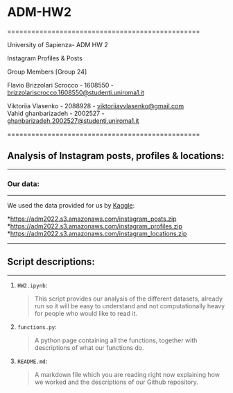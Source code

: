 # ADM-HW2

================================================

University of Sapienza- ADM HW 2 

Instagram Profiles & Posts 

Group Members [Group 24]

Flavio Brizzolari Scrocco - 1608550 - brizzolariscrocco.1608550@studenti.uniroma1.it

Viktoriia Vlasenko - 2088928 - viktoriiavvlasenko@gmail.com  
Vahid ghanbarizadeh - 2002527 - ghanbarizadeh.2002527@studenti.uniroma1.it 

================================================

## Analysis of Instagram posts, profiles & locations:

------------------------------------------------

### Our data:

--------------------------------------------------

We used the data provided for us by [Kaggle](https://www.kaggle.com/datasets/shmalex/instagram-dataset?select=instagram_profiles.csv):

*<https://adm2022.s3.amazonaws.com/instagram_posts.zip>
*<https://adm2022.s3.amazonaws.com/instagram_profiles.zip>
*<https://adm2022.s3.amazonaws.com/instagram_locations.zip>

-----------------------------------------------------

## Script descriptions:

---------------------------------------------------

1. `HW2.ipynb`:
    >This script provides our analysis of the different datasets, already run so it will be easy to understand and not computationally heavy for people who would like to read it.
2. `functions.py`:
    >A python page containing all the functions, together with descriptions of what our functions do.
3. `README.md`:
    > A markdown file which you are reading right now explaining how we worked and the descriptions of our Github repository.
    
